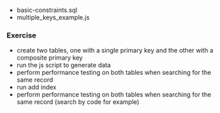 - basic-constraints.sql
- multiple_keys_example.js

### Exercise
- create two tables, one with a single primary key and the other with a composite primary key
- run the js script to generate data
- perform performance testing on both tables when searching for the same record
- run add index
- perform performance testing on both tables when searching for the same record (search by code for example)
